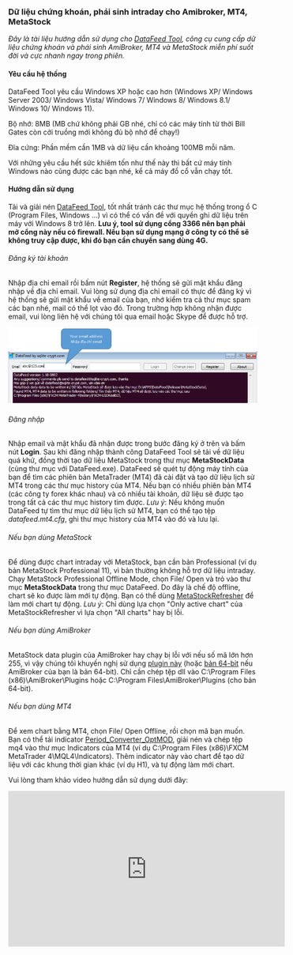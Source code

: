 ### **Dữ liệu chứng khoán, phái sinh intraday cho Amibroker, MT4, MetaStock**
*Đây là tài liệu hướng dẫn sử dụng cho [DataFeed Tool](https://datafeed.sqlite-crypt.com), công cụ cung cấp dữ liệu chứng khoán và phái sinh AmiBroker, MT4 và MetaStock miễn phí suốt đời và cực nhanh ngay trong phiên.*

#### **Yêu cầu hệ thống**
DataFeed Tool yêu cầu Windows XP hoặc cao hơn (Windows XP/ Windows Server 2003/ Windows Vista/ Windows 7/ Windows 8/ Windows 8.1/ Windows 10/ Windows 11).

Bộ nhớ: 8MB (MB chứ không phải GB nhé, chỉ có các máy tính từ thời Bill Gates còn cởi truồng mới không đủ bộ nhớ để chạy!)

Đĩa cứng: Phần mềm cần 1MB và dữ liệu cần khoảng 100MB mỗi năm.

Với những yêu cầu hết sức khiêm tốn như thế này thì bất cứ máy tính Windows nào cũng được các bạn nhé, kể cả máy đồ cổ vẫn chạy tốt. 

#### **Hướng dẫn sử dụng**
Tải và giải nén [DataFeed Tool](https://datafeed.sqlite-crypt.com/home/_try/files/DataFeedTool.zip), tốt nhất tránh các thư mục hệ thống trong ổ C (Program Files, Windows ...) vì có thể có vấn đề với quyền ghi dữ liệu trên máy với Windows 8 trở lên. **Lưu ý, tool sử dụng cổng 3366 nên bạn phải mở cổng này nếu có firewall. Nếu bạn sử dụng mạng ở công ty có thể sẽ không truy cập được, khi đó bạn cần chuyển sang dùng 4G.**
###### Đăng ký tài khoản
Nhập địa chỉ email rồi bấm nút **Register**, hệ thống sẽ gửi mật khẩu đăng nhập về địa chỉ email. Vui lòng sử dụng địa chỉ email có thực để đăng ký vì hệ thống sẽ gửi mật khẩu về email của bạn, nhớ kiểm tra cả thư mục spam các bạn nhé, mail có thể lọt vào đó. Trong trường hợp không nhận được email, vui lòng liên hệ với chúng tôi qua email hoặc Skype để được hỗ trợ.

![DataFeedTool](DataFeedTool.png)

###### Đăng nhập
Nhập email và mật khẩu đã nhận được trong bước đăng ký ở trên và bấm nút **Login**. Sau khi đăng nhập thành công DataFeed Tool sẽ tải về dữ liệu quá khứ, đồng thời tạo dữ liệu MetaStock trong thư mục **MetaStockData** (cùng thư mục với DataFeed.exe). DataFeed sẽ quét tự động máy tính của bạn để tìm các phiên bản MetaTrader (MT4) đã cài đặt và tạo dữ liệu lịch sử MT4 trong các thư mục history của MT4. Nếu bạn có nhiều phiên bản MT4 (các công ty forex khác nhau) và có nhiều tài khoản, dữ liệu sẽ được tạo trong tất cả các thư mục history tìm được.
_Lưu ý_: Nếu không muốn DataFeed tự tìm thư mục dữ liệu lịch sử MT4, bạn có thể tạo tệp _datafeed.mt4.cfg_, ghi thư mục history của MT4 vào đó và lưu lại.
###### Nếu bạn dùng MetaStock
Để dùng được chart intraday với MetaStock, bạn cần bản Professional (ví dụ bản MetaStock Professional 11), vì bản thường không hỗ trợ dữ liệu intraday. Chạy MetaStock Professional Offline Mode, chọn File/ Open và trỏ vào thư mục **MetaStockData** trong thư mục DataFeed. Do đây là chế độ offline, chart sẽ ko được làm mới tự động. Bạn có thể dùng [MetaStockRefresher](https://datafeed.sqlite-crypt.com/home/_try/files/MetaStockRefresher.zip) để làm mới chart tự động. _Lưu ý_: Chỉ dùng lựa chọn "Only active chart" của MetaStockRefresher vì lựa chọn "All charts" hay bị lỗi.
###### Nếu bạn dùng AmiBroker
MetaStock data plugin của AmiBroker hay chạy bị lỗi với nếu số mã lớn hơn 255, vì vậy chúng tôi khuyến nghị sử dụng [plugin này](https://datafeed.sqlite-crypt.com/home/_try/files/datafet.zip) (hoặc [bản 64-bit](https://datafeed.sqlite-crypt.com/home/_try/files/datafet64.zip) nếu AmiBroker của bạn là bản 64-bit). Chỉ cần chép tệp dll vào C:\Program Files (x86)\AmiBroker\Plugins hoặc C:\Program Files\AmiBroker\Plugins (cho bản 64-bit).
###### Nếu bạn dùng MT4
Để xem chart bằng MT4, chọn File/ Open Offline, rồi chọn mã bạn muốn. Bạn có thể tải indicator [Period_Converter_OptMOD](https://datafeed.sqlite-crypt.com/home/_try/files/Period_Converter_OptMOD.zip), giải nén và chép tệp mq4 vào thư mục Indicators của MT4 (ví dụ C:\Program Files (x86)\FXCM MetaTrader 4\MQL4\Indicators). Thêm indicator này vào chart để tạo dữ liệu với các khung thời gian khác (ví dụ H1), và tự động làm mới chart.

Vui lòng tham khảo video hướng dẫn sử dụng dưới đây:

<p align="center"><iframe width="560" height="315" src="https://www.youtube.com/embed/JDRpossykEM" frameborder="0" allow="autoplay; encrypted-media" allowfullscreen></iframe></p>
